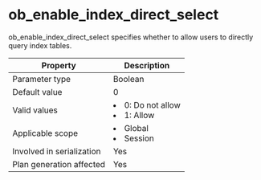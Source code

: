 ob_enable_index_direct_select
==================================================
<!-- # docslug#/oceanbase-database/oceanbase-database/V4.0.0/ob_enable_index_direct_select-1-2-3-4 -->
ob_enable_index_direct_select specifies whether to allow users to directly query index tables.


| **Property**              | **Description** |
|---------------------------|------------------------------------------------------------------------------------------------------------|
| Parameter type            | Boolean |
| Default value             | 0 |
| Valid values              | <li> 0: Do not allow   <li> 1: Allow |
| Applicable scope          | <li> Global   <li> Session |
| Involved in serialization | Yes |
| Plan generation affected  | Yes |



